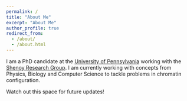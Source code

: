 ```yaml
---
permalink: /
title: "About Me" 
excerpt: "About Me"
author_profile: true
redirect_from: 
  - /about/
  - /about.html
---
```


I am a PhD candidate at the [University of Pennsylvania](https://www.upenn.edu) working with the [Shenoy Research Group](https://shenoy.seas.upenn.edu). I am currently working with concepts from Physics, Biology and Computer Science to tackle problems in chromatin configuration.

Watch out this space for future updates! 
